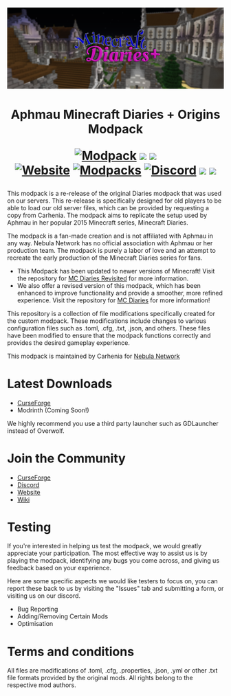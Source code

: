 <p align="center"><img src="https://raw.githubusercontent.com/Carhenia/carhenia.github.io/main/images/mcdiaries_title.png" alt="Logo" width=""></p>  

<h1 align="center"> Aphmau Minecraft Diaries + Origins Modpack <br> 

<a href="https://www.curseforge.com/minecraft/modpacks/aphmau-mc-diaries-origins"><img src="https://cf.way2muchnoise.eu/title/1145555.svg" alt="Modpack"></a>
 ![](https://cf.way2muchnoise.eu/full_1145555_downloads.svg) ![](https://cf.way2muchnoise.eu/versions/363251.svg)  
 <a href="https://nebulanetwork.net/"><img src="https://img.shields.io/badge/Website-nebulanetwork.net-1DA1F2?style=flat&Color=important" alt="Website"></a>
<a href="https://www.curseforge.com/members/carhenia/projects/"><img src="https://img.shields.io/badge/My-Modpacks-important?style=flat&logo=curseforge&logoColor=important" alt="Modpacks"></a>
<a href="https://discord.gg/9ZxeWesrzz"><img src="https://img.shields.io/discord/331067481424920585?color=B524D7&label=Discord&logo=Discord&style=flat" alt="Discord"></a>
![](https://img.shields.io/github/issues/Carhenia/MC-Diaries-Origins) ![](https://img.shields.io/github/followers/carhenia?style=social)
</h1>

This modpack is a re-release of the original Diaries modpack that was used on our servers. This re-release is specifically designed for old players to be able to load our old server files, which can be provided by requesting a copy from Carhenia. The modpack aims to replicate the setup used by Aphmau in her popular 2015 Minecraft series, Minecraft Diaries.

 The modpack is a fan-made creation and is not affiliated with Aphmau in any way. Nebula Network has no official association with Aphmau or her production team. The modpack is purely a labor of love and an attempt to recreate the early production of the Minecraft Diaries series for fans.

- This Modpack has been updated to newer versions of Minecraft! Visit the repository for [MC Diaries Revisited](https://github.com/Carhenia/MC-Diaries-Revisited) for more information. 
- We also offer a revised version of this modpack, which has been enhanced to improve functionality and provide a smoother, more refined experience. Visit the repository for [MC Diaries](https://github.com/Carhenia/MC-Diaries) for more information!

This repository is a collection of file modifications specifically created for the custom modpack. These modifications include changes to various configuration files such as .toml, .cfg, .txt, .json, and others. These files have been modified to ensure that the modpack functions correctly and provides the desired gameplay experience.

This modpack is maintained by Carhenia for [Nebula Network](https://nebulanetwork.net)  
# Latest Downloads
- [CurseForge](https://www.curseforge.com/minecraft/modpacks/aphmau-mc-diaries-origins)  
- Modrinth (Coming Soon!)

We highly recommend you use a third party launcher such as GDLauncher instead of Overwolf.  

# Join the Community
- [CurseForge](https://www.curseforge.com/members/carhenia/projects)  
- [Discord](https://discord.gg/9ZxeWesrzz)  
- [Website](https://nebulanetwork.net/)  
- [Wiki](https://wiki.nebulanetwork.net/) 

# Testing
If you're interested in helping us test the modpack, we would greatly appreciate your participation. The most effective way to assist us is by playing the modpack, identifying any bugs you come across, and giving us feedback based on your experience.

Here are some specific aspects we would like testers to focus on, you can report these back to us by visiting the "Issues" tab and submitting a form, or visiting us on our discord.
- Bug Reporting
- Adding/Removing Certain Mods
- Optimisation
# Terms and conditions
All files are modifications of .toml, .cfg, .properties, .json, .yml or other .txt file formats provided by the original mods. All rights belong to the respective mod authors.